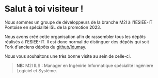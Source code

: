 # Salut à toi visiteur !

Nous sommes un groupe de développeurs de la branche M2I à l'IESIEE-IT Pontoise en spécialité ISL de la promotion 2023.

Nous avons créé cette organisation afin de rassembler tous les dépôts réalisés à l'ESIEE-IT.
Il est donc normal de distinguer des dépôts qui soit Fork d'anciens dépôts du [github/ldumay](https://github.com/ldumay).

Nous vous souhaitons une très bonne visite au sein de celle-ci.

> **NB:** M2I ILS : Manager en Ingénirie Informatique spécialité Ingéniere Logiciel et Système.
